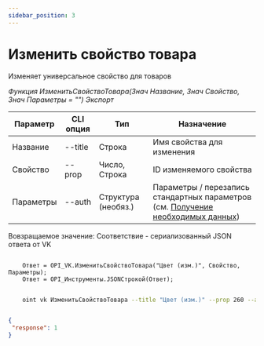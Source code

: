 ```yaml
---
sidebar_position: 3
---
```


# Изменить свойство товара
Изменяет универсальное свойство для товаров

*Функция ИзменитьСвойствоТовара(Знач Название, Знач Свойство, Знач Параметры = "") Экспорт*

  | Параметр | CLI опция | Тип | Назначение |
  |-|-|-|-|
  | Название | --title | Строка | Имя свойства для изменения |
  | Свойство | --prop | Число, Строка | ID изменяемого свойства |
  | Параметры | --auth | Структура (необяз.) | Параметры / перезапись стандартных параметров (см. [Получение необходимых данных](../)) |
  
  Вовзращаемое значение: Соответствие - сериализованный JSON ответа от VK

```bsl title="Пример кода"
	
    Ответ = OPI_VK.ИзменитьСвойствоТовара("Цвет (изм.)", Свойство, Параметры);     
    Ответ = OPI_Инструменты.JSONСтрокой(Ответ);

```

```sh title="Пример команд CLI"

    oint vk ИзменитьСвойствоТовара --title "Цвет (изм.)" --prop 260 --auth C:\auth.json

```

```json title="Результат"

{
 "response": 1
}

```
